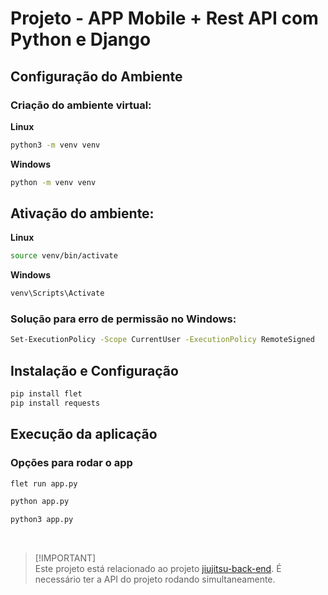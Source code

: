 # Projeto - APP Mobile + Rest API com Python e Django  

## Configuração do Ambiente

### Criação do ambiente virtual:  

**Linux**  
```bash
python3 -m venv venv
```
**Windows**
```bash
python -m venv venv
```

## Ativação do ambiente:

**Linux**
```bash
source venv/bin/activate
```
**Windows**
```bash
venv\Scripts\Activate
```

### Solução para erro de permissão no Windows:
```bash
Set-ExecutionPolicy -Scope CurrentUser -ExecutionPolicy RemoteSigned
```
 
## Instalação e Configuração
```bash
pip install flet  
pip install requests
```

## Execução da aplicação

### Opções para rodar o app
```bash
flet run app.py
``` 
```bash
python app.py
```
```bash
python3 app.py
```
<br />

> [!IMPORTANT]\
> Este projeto está relacionado ao projeto [jiujitsu-back-end](https://github.com/kaychenderson/jiujitsu-back-end). É necessário ter a API do projeto rodando simultaneamente.
